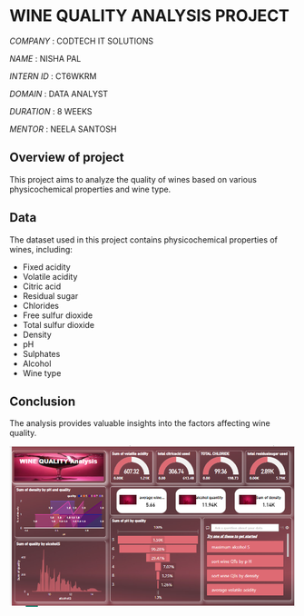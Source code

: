 # WINE QUALITY ANALYSIS PROJECT

*COMPANY*   : CODTECH IT SOLUTIONS 

*NAME*      : NISHA PAL

*INTERN ID* : CT6WKRM

*DOMAIN*    : DATA ANALYST

*DURATION*  : 8 WEEKS

*MENTOR*    : NEELA SANTOSH

## Overview of project 
This project aims to analyze the quality of wines based on various physicochemical properties and wine type. 

## Data
The dataset used in this project contains physicochemical properties of wines, including:
- Fixed acidity
- Volatile acidity
- Citric acid
- Residual sugar
- Chlorides
- Free sulfur dioxide
- Total sulfur dioxide
- Density
- pH
- Sulphates
- Alcohol
- Wine type

## Conclusion
The analysis provides valuable insights into the factors affecting wine quality.

![dashboard image](https://github.com/Palnisha/Power-BI-Project/blob/main/wine%20quality%20analysis%20dashboard.png)

